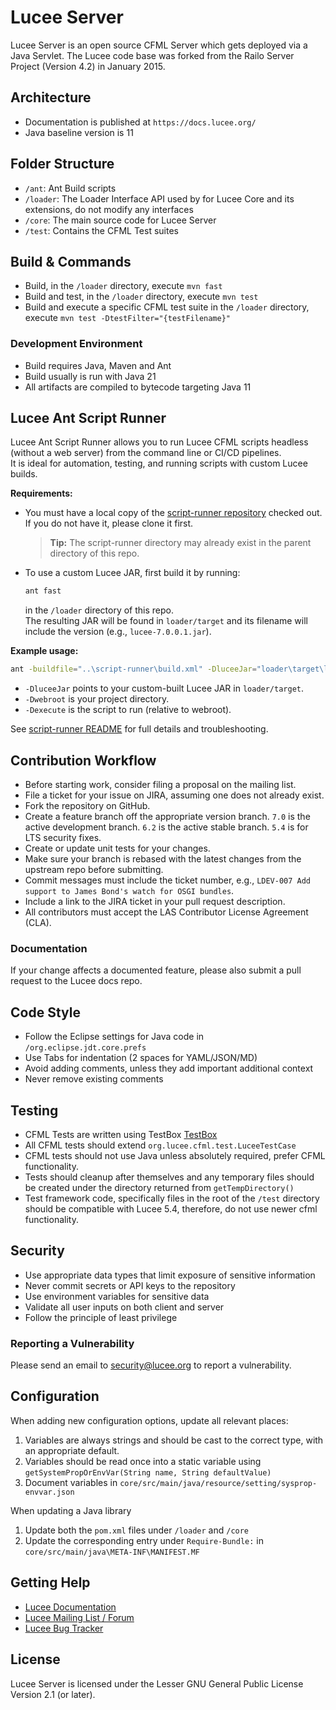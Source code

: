 # Lucee Server

Lucee Server is an open source CFML Server which gets deployed via a Java Servlet.
The Lucee code base was forked from the Railo Server Project (Version 4.2) in January 2015.

## Architecture

- Documentation is published at `https://docs.lucee.org/`
- Java baseline version is 11

## Folder Structure

- `/ant`: Ant Build scripts
- `/loader`: The Loader Interface API used by for Lucee Core and its extensions, do not modify any interfaces
- `/core`: The main source code for Lucee Server
- `/test`: Contains the CFML Test suites

## Build & Commands

- Build, in the `/loader` directory, execute `mvn fast`
- Build and test, in the `/loader` directory, execute `mvn test`
- Build and execute a specific CFML test suite in the `/loader` directory, execute `mvn test -DtestFilter="{testFilename}"`

### Development Environment

- Build requires Java, Maven and Ant
- Build usually is run with Java 21
- All artifacts are compiled to bytecode targeting Java 11

## Lucee Ant Script Runner

Lucee Ant Script Runner allows you to run Lucee CFML scripts headless (without a web server) from the command line or CI/CD pipelines.  
It is ideal for automation, testing, and running scripts with custom Lucee builds.

**Requirements:**  
- You must have a local copy of the [script-runner repository](https://github.com/lucee/script-runner) checked out.  
  If you do not have it, please clone it first.  
  > **Tip:** The script-runner directory may already exist in the parent directory of this repo.

- To use a custom Lucee JAR, first build it by running:
  ```sh
  ant fast
  ```
  in the `/loader` directory of this repo.  
  The resulting JAR will be found in `loader/target` and its filename will include the version (e.g., `lucee-7.0.0.1.jar`).

**Example usage:**
```sh
ant -buildfile="..\script-runner\build.xml" -DluceeJar="loader\target\lucee-7.0.0.1.jar" -Dwebroot="D:\work\yourproject" -Dexecute="test.cfm"
```

- `-DluceeJar` points to your custom-built Lucee JAR in `loader/target`.
- `-Dwebroot` is your project directory.
- `-Dexecute` is the script to run (relative to webroot).

See [script-runner README](../script-runner/README.md) for full details and troubleshooting.

## Contribution Workflow

- Before starting work, consider filing a proposal on the mailing list.
- File a ticket for your issue on JIRA, assuming one does not already exist.
- Fork the repository on GitHub.
- Create a feature branch off the appropriate version branch. `7.0` is the active development branch. `6.2` is the active stable branch. `5.4` is for LTS security fixes.
- Create or update unit tests for your changes.
- Make sure your branch is rebased with the latest changes from the upstream repo before submitting.
- Commit messages must include the ticket number, e.g., `LDEV-007 Add support to James Bond's watch for OSGI bundles`.
- Include a link to the JIRA ticket in your pull request description.
- All contributors must accept the LAS Contributor License Agreement (CLA).

### Documentation

If your change affects a documented feature, please also submit a pull request to the Lucee docs repo.

## Code Style

- Follow the Eclipse settings for Java code in `/org.eclipse.jdt.core.prefs`
- Use Tabs for indentation (2 spaces for YAML/JSON/MD)
- Avoid adding comments, unless they add important additional context
- Never remove existing comments

## Testing

- CFML Tests are written using TestBox [TestBox](https://testbox.ortusbooks.com/)
- All CFML tests should extend `org.lucee.cfml.test.LuceeTestCase`
- CFML tests should not use Java unless absolutely required, prefer CFML functionality.
- Tests should cleanup after themselves and any temporary files should be created under the directory returned from `getTempDirectory()`
- Test framework code, specifically files in the root of the `/test` directory should be compatible with Lucee 5.4, therefore, do not use newer cfml functionality.

## Security

- Use appropriate data types that limit exposure of sensitive information
- Never commit secrets or API keys to the repository
- Use environment variables for sensitive data
- Validate all user inputs on both client and server
- Follow the principle of least privilege

### Reporting a Vulnerability

Please send an email to security@lucee.org to report a vulnerability.

## Configuration

When adding new configuration options, update all relevant places:

1. Variables are always strings and should be cast to the correct type, with an appropriate default.
2. Variables should be read once into a static variable using `getSystemPropOrEnvVar(String name, String defaultValue)`
3. Document variables in `core/src/main/java/resource/setting/sysprop-envvar.json`

When updating a Java library

1. Update both the `pom.xml` files under `/loader` and `/core`
2. Update the corresponding entry under `Require-Bundle:` in `core/src/main/java\META-INF\MANIFEST.MF`

## Getting Help

- [Lucee Documentation](https://docs.lucee.org/)
- [Lucee Mailing List / Forum](https://dev.lucee.org/)
- [Lucee Bug Tracker](https://luceeserver.atlassian.net/) 

## License

Lucee Server is licensed under the Lesser GNU General Public License Version 2.1 (or later).

